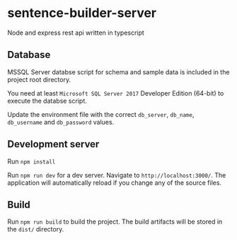 # sentence-builder-server

Node and express rest api written in typescript

## Database

MSSQL Server databse script for schema and sample data is included in the project root directory.

You need at least `Microsoft SQL Server 2017` Developer Edition (64-bit) to execute the databse script.

Update the environment file with the correct `db_server`, `db_name`, `db_username` and `db_password` values.

## Development server

Run `npm install`

Run `npm run dev` for a dev server. Navigate to `http://localhost:3000/`. The application will automatically reload if you change any of the source files.

## Build

Run `npm run build` to build the project. The build artifacts will be stored in the `dist/` directory.